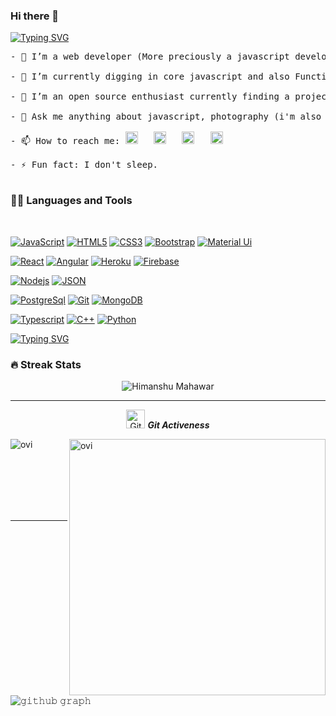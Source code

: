 ### Hi there 👋

[![Typing SVG](https://readme-typing-svg.herokuapp.com?font=Shadows+Into+Light&color=449200&size=40&center=true&vCenter=true&width=700&height=150&lines=hey%2C+Himanshu+here;I'm+a+core+javascript+developer;a+photographer;An+Electronics+Engineer)](https://git.io/typing-svg)

<pre style="background-image: url("https://media-exp1.licdn.com/dms/image/C4E03AQFNbpWj4EaoEg/profile-displayphoto-shrink_100_100/0/1622614226851?e=1636588800&v=beta&t=6988V2T_1R7MmiyziI6WKfIrHcBrjnM3S99MslxXyg0"); background-color: "transparent";">
- 🔭 I’m a web developer (More preciously a javascript developer)

- 🌱 I’m currently digging in core javascript and also Functional Programming.

- 👯 I’m an open source enthusiast currently finding a project to contribute to.

- 💬 Ask me anything about javascript, photography (i'm also a photographer tough)

- 📫 How to reach me: <a href="https://www.facebook.com/himanshu27.stu" target="_blank"><img src="https://static.xx.fbcdn.net/rsrc.php/yb/r/hLRJ1GG_y0J.ico" height="20px" width="20px" alt="Facebook"/></a>   <a href="https://twitter.com/imhimanshu27" target="_blank"><img height="20px" width="20px" src="https://abs.twimg.com/favicons/twitter.ico" alt="Twitter"/></a>   <a href="https://www.linkedin.com/in/im-himanshu27" target="_blank"><img height="20px" width="20px" src="https://static-exp1.licdn.com/sc/h/eahiplrwoq61f4uan012ia17i" alt="LinkedIn"/></a>   <a href="https://www.instagram.com/himanshu.tasveer" target="_blank"><img height="20px" width="20px" src="https://www.instagram.com/static/images/ico/favicon.ico/36b3ee2d91ed.ico" alt="Instagram"/></a>

- ⚡ Fun fact: I don't sleep.

</pre>

### 👨‍💻 Languages and Tools

<br />

[![JavaScript](https://img.shields.io/badge/-JavaScript-black?style=flat&logo=javascript&link=https://github.com/BRdhanani)](https://github.com/BRdhanani) 
[![HTML5](https://img.shields.io/badge/-HTML5-E34F26?style=flat&logo=html5&logoColor=white&link=https://github.com/BRdhanani)](https://github.com/BRdhanani) 
[![CSS3](https://img.shields.io/badge/-CSS3-1572B6?style=flat&logo=css3&link=https://github.com/BRdhanani)](https://github.com/BRdhanani) 
[![Bootstrap](https://img.shields.io/badge/-Bootstrap-563D7C?style=flat&logo=bootstrap&link=https://github.com/BRdhanani)](https://github.com/BRdhanani) 
[![Material Ui](https://img.shields.io/badge/-Material+Ui-1976d2?style=flat&logo=material+ui&link=https://github.com/BRdhanani)](https://github.com/BRdhanani) 

[![React](https://img.shields.io/badge/-React-black?style=flat&logo=react&link=https://github.com/BRdhanani)](https://github.com/BRdhanani) 
[![Angular](https://img.shields.io/badge/-Angular-red?style=flat&logo=angular&link=https://github.com/BRdhanani)](https://github.com/BRdhanani) 
[![Heroku](https://img.shields.io/badge/-Heroku-79589f?style=flat&logo=heroku&link=https://github.com/BRdhanani)](https://github.com/BRdhanani) 
[![Firebase](https://img.shields.io/badge/-Firebase-ffffff?style=flat&logo=firebase&link=https://github.com/BRdhanani)](https://github.com/BRdhanani) 

[![Nodejs](https://img.shields.io/badge/-Nodejs-333333?style=flat&logo=Node.js&link=https://github.com/BRdhanani)](https://github.com/BRdhanani) 
[![JSON](https://img.shields.io/badge/-json-02569B?style=flat&logo=json&link=https://github.com/BRdhanani)](https://github.com/BRdhanani)

[![PostgreSql](https://img.shields.io/badge/-PostgreSql-black?style=flat&logo=postgresql&link=https://github.com/BRdhanani)](https://github.com/BRdhanani)
[![Git](https://img.shields.io/badge/-Git-black?style=flat&logo=git&link=https://github.com/BRdhanani)](https://github.com/BRdhanani) 
[![MongoDB](https://img.shields.io/badge/-MongoDB-c2ffc2?style=flat&logo=mongodb&link=https://github.com/BRdhanani)](https://gitlab.com/BRdhanani) 

[![Typescript](https://img.shields.io/badge/-TypeScript-545454?style=flat&logo=typescript&link=https://github.com/BRdhanani)](https://github.com/BRdhanani)
[![C++](https://img.shields.io/badge/-C++-333333?style=flat&logo=cplusplus&logoColor=blue&link=https://github.com/BRdhanani)](https://github.com/BRdhanani)
[![Python](https://img.shields.io/badge/-Python-224969?style=flat&logo=python&link=https://github.com/BRdhanani)](https://github.com/BRdhanani)


[![Typing SVG](https://readme-typing-svg.herokuapp.com?font=Shadows+Into+Light&color=CA0000&size=40&center=true&vCenter=true&width=700&height=150&lines=Stats+aren't+too+good+but+they+will+be)](https://git.io/typing-svg)


### 🔥 Streak Stats
<p align="center"><img src="https://github-readme-stats.vercel.app/api?username=himanshu27tasveer&theme=gruvbox" alt="Himanshu Mahawar"  /></p>

<hr>
<p align="center">
 <img src="https://media.giphy.com/media/W5eoZHPpUx9sapR0eu/giphy.gif" width="30px" alt="Git"/>&nbsp;<i><b>Git Activeness</b></i></p>
 
<p><img align="left" src="https://github-readme-stats.vercel.app/api/top-langs?username=himanshu27tasveer&show_icons=true&locale=en&layout=compact&theme=gruvbox" alt="ovi" /></p>
<p>&nbsp;<img align="right" src="https://github-readme-stats.vercel.app/api?username=himanshu27tasveer&show_icons=true&locale=en&theme=gruvbox" alt="ovi" width="410" /></p>
<br><br><br><br><br>

<hr>



![𝚐𝚒𝚝𝚑𝚞𝚋 𝚐𝚛𝚊𝚙𝚑](https://activity-graph.herokuapp.com/graph?username=himanshu27tasveer&theme=gruvbox&hide_border=true&area=true)

